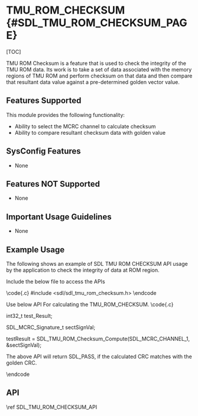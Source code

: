 # TMU_ROM_CHECKSUM {#SDL_TMU_ROM_CHECKSUM_PAGE}

[TOC]

TMU ROM Checksum is a feature that is used to check the integrity of the TMU ROM data. Its work is to take a set of data associated with the memory regions of TMU ROM and perform checksum on that data and then compare that resultant data value against a pre-determined golden vector value.



## Features Supported

This module provides the following functionality:

* Ability to select the MCRC channel to calculate checksum
* Ability to compare resultant checksum data with golden value

## SysConfig Features

- None

## Features NOT Supported

- None

## Important Usage Guidelines

- None
## Example Usage

The following shows an example of SDL TMU ROM CHECKSUM API usage by the application to check the integrity of data at ROM region.

Include the below file to access the APIs

\code{.c}
#include <sdl/sdl_tmu_rom_checksum.h>
\endcode

Use below API For calculating the TMU_ROM_CHECKSUM.
\code{.c}

int32_t  test_Result;

SDL_MCRC_Signature_t  sectSignVal;

testResult = SDL_TMU_ROM_Checksum_Compute(SDL_MCRC_CHANNEL_1, &sectSignVal);

The above API will return SDL_PASS, if the calculated CRC matches with the golden CRC.

\endcode

## API

\ref SDL_TMU_ROM_CHECKSUM_API